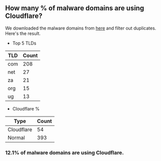 ## How many % of malware domains are using Cloudflare?


We downloaded the malware domains from [here](https://urlhaus.abuse.ch) and filter out duplicates.
Here's the result.


[//]: # (start replacement)


- Top 5 TLDs

| TLD | Count |
| --- | --- |
| com | 208 |
| net | 27 |
| za | 21 |
| org | 15 |
| ug | 13 |


- Cloudflare %

| Type | Count |
| --- | --- |
| Cloudflare | 54 |
| Normal | 393 |


### 12.1% of malware domains are using Cloudflare.